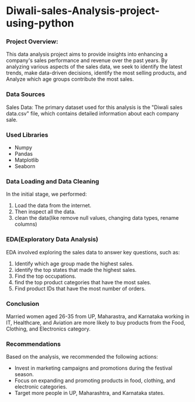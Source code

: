 # Diwali-sales-Analysis-project-using-python

### Project Overview: 

This data analysis project aims to provide insights into enhancing a company's sales performance and revenue over the past years. By analyzing various aspects of the sales data, we seek to identify the latest trends, make data-driven decisions, identify the most selling products, and Analyze which age groups contribute the most sales.

### Data Sources 

Sales Data: The primary dataset used for this analysis is the "Diwali sales data.csv" file, which contains detailed information about each company sale.

### Used Libraries

- Numpy
- Pandas
- Matplotlib
- Seaborn

### Data Loading and Data Cleaning

In the initial stage, we performed:
1. Load the data from the internet.
2. Then inspect all the data.
3. clean the data(like remove null values, changing data types, rename columns)

### EDA(Exploratory Data Analysis)

EDA involved exploring the sales data to answer key questions, such as:

1. Identify which age group made the highest sales.
2. identify the top states that made the highest sales.
3. Find the top occupations.
4. find the top product categories that have the most sales.
5. Find product IDs that have the most number of orders.

### Conclusion

Married women aged 26-35 from UP, Maharastra, and Karnataka working in IT, Healthcare, and Aviation are more likely to buy products from the Food, Clothing, and Electronics category.

### Recommendations

Based on the analysis, we recommended the following actions:
- Invest in marketing campaigns and promotions during the festival season.
- Focus on expanding and promoting products in food, clothing, and electronic categories.
- Target more people in UP, Maharashtra, and Karnataka states.



